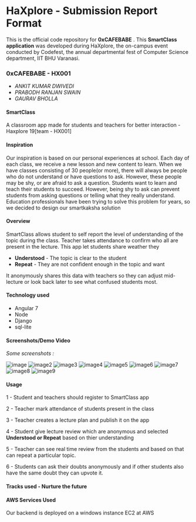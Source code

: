 # HaXplore - Submission Report Format

This is the official code repository for **0xCAFEBABE** . This **SmartClass application** was developed during HaXplore, 
the on-campus event conducted by Codefest, the annual departmental fest of Computer Science department, IIT BHU Varanasi.

### 0xCAFEBABE - HX001

* _ANKIT KUMAR DWIVEDI_
* _PRABODH RANJAN SWAIN_
* _GAURAV BHOLLA_

#### SmartClass
A classroom app made for students and teachers for better interaction - Haxplore 19[team - HX001]

#### Inspiration

Our inspiration is based on our personal experiences at school. Each day of each class, we receive a new lesson and new content to learn. When we have classes consisting of 30 people(or more), there will always be people who do not understand or have questions to ask. However, these people may be shy, or are afraid to ask a question. Students want to learn and teach their students to succeed. However, being shy to ask can prevent students from asking questions or telling what they really understand. Education professionals have been trying to solve this problem for years, so we decided to design our smartkaksha solution

#### Overview

SmartClass allows student to self report the level of understanding of the topic during the class. Teacher takes attendance to confirm who all are present in the lecture. This app let students share weather they 
* **Understood** - The topic is clear to the student
* **Repeat** - They are not confident enough in the topic and want 

It anonymously shares this data with teachers so they can adjust mid-lecture or look back later to see what confused students most.

#### Technology used

- Angular 7
- Node
- Django 
- sql-lite

#### Screenshots/Demo Video

_Some screenshots :_ 

![image](https://i.imgur.com/qzO8YeY.png)    ![image2](https://i.imgur.com/s9Upa5h.png)
![image3](https://i.imgur.com/xlbWXTc.png)   ![image4](https://i.imgur.com/kaLlvK1.png)
![image5](https://i.imgur.com/sHz7XtG.png)   ![image6](https://i.imgur.com/k4o6Vo9.png)
![image7](https://i.imgur.com/jfm47ke.png)   ![image8](https://i.imgur.com/65ILSwP.png)
![image9](https://i.imgur.com/fsg00Dm.png)

#### Usage

 1 - Student and teachers should register to SmartClass app
 
 2 - Teacher mark attendance of students present in the class
 
 3 - Teacher creates a lecture plan and publish it on the app
 
 4 - Student give lecture review which are anonymous and selected **Understood or Repeat** based on thier understanding
 
 5 - Teacher can see real time review from the students and based on that can repeat a particular topic.
 
 6 - Students can ask their doubts anonymously and if other students also have the same doubt they can upvote it.

#### Tracks used - **Nurture the future**

#### AWS Services Used

Our backend is deployed on a windows instance EC2 at AWS


